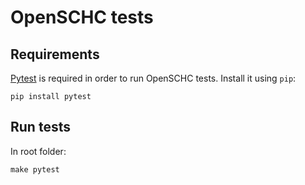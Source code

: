 OpenSCHC tests
==================


## Requirements

[Pytest](https://docs.pytest.org/en/latest/) is required in order to run
OpenSCHC tests. Install it using `pip`:

```
pip install pytest
```

## Run tests

In root folder:
```
make pytest
```
